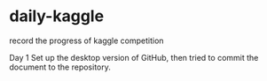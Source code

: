 # daily-kaggle
record the progress of kaggle competition 

Day 1
Set up the desktop version of GitHub, then tried to commit the document to the repository.
